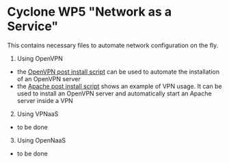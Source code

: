 # Cyclone WP5 "Network as a Service"

This contains necessary files to automate network configuration on the fly.

1. Using OpenVPN
  * the [OpenVPN post install script](src/bash/openvpn-postint.sh) can be used to automate the installation of an OpenVPN server
  * the [Apache post install script](src/bash/openvpn-postint+apache.sh) shows an example of VPN usage. It can be used to install an OpenVPN server and automatically start an Apache server inside a VPN

2. Using VPNaaS
  * to be done

3. Using OpenNaaS
  * to be done

